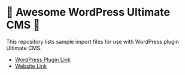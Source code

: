 # 🚀 Awesome WordPress Ultimate CMS 🚀

This repository lists sample import files for use with WordPress plugin Ultimate CMS.

- [WordPress Plugin Link](https://wordpress.org/plugins/ultimate-cms/)
- [Website Link](https://xydac.com/ultimate-cms/)

